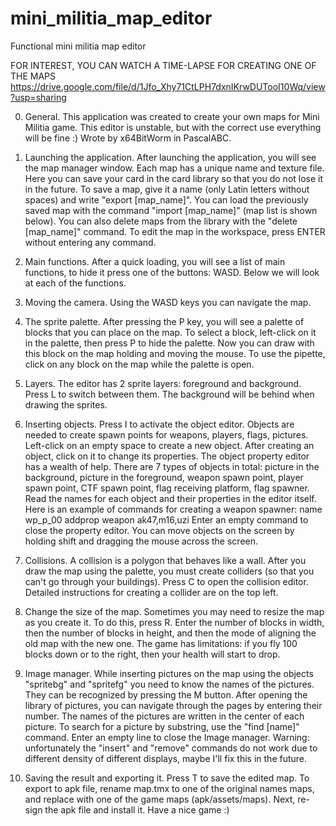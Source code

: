 # mini_militia_map_editor
Functional mini militia map editor

FOR INTEREST, YOU CAN WATCH A TIME-LAPSE FOR CREATING ONE OF THE MAPS
https://drive.google.com/file/d/1Jfo_Xhy71CtLPH7dxnIKrwDUTooI10Wq/view?usp=sharing

0. General.
This application was created to create your own maps for
Mini Militia game. This editor is unstable, but with the correct
use everything will be fine :)
Wrote by x64BitWorm in PascalABC.

1. Launching the application.
After launching the application, you will see the map manager window.
Each map has a unique name and texture file.
Here you can save your card in the card library so that you do not lose it in the future.
To save a map, give it a name (only Latin letters without spaces) and write "export [map_name]".
You can load the previously saved map with the command "import [map_name]" (map list is shown below).
You can also delete maps from the library with the "delete [map_name]" command.
To edit the map in the workspace, press ENTER without entering any command.

2. Main functions.
After a quick loading, you will see a list of main functions,
to hide it press one of the buttons: WASD.
Below we will look at each of the functions.

3. Moving the camera.
Using the WASD keys you can navigate the map.

4. The sprite palette.
After pressing the P key, you will see a palette of blocks that
you can place on the map.
To select a block, left-click on it in the palette,
then press P to hide the palette. Now you can draw with this block on the map
holding and moving the mouse.
To use the pipette, click on any block on the map while the palette is open.

5. Layers.
The editor has 2 sprite layers: foreground and background.
Press L to switch between them.
The background will be behind when drawing the sprites.

6. Inserting objects.
Press I to activate the object editor.
Objects are needed to create spawn points for weapons, players, flags, pictures.
Left-click on an empty space to create a new object.
After creating an object, click on it to change its properties.
The object property editor has a wealth of help.
There are 7 types of objects in total:
picture in the background, picture in the foreground, weapon spawn point, player spawn point, CTF spawn point,
flag receiving platform, flag spawner.
Read the names for each object and their properties in the editor itself.
Here is an example of commands for creating a weapon spawner:
name wp_p_00
addprop weapon ak47,m16,uzi
Enter an empty command to close the property editor.
You can move objects on the screen by holding shift and dragging the mouse across the screen.

7. Collisions.
A collision is a polygon that behaves like a wall.
After you draw the map using the palette, you must create
colliders (so that you can't go through your buildings).
Press C to open the collision editor.
Detailed instructions for creating a collider are on the top left.

8. Change the size of the map.
Sometimes you may need to resize the map as you create it.
To do this, press R. Enter the number of blocks in width, then the number of blocks in height,
and then the mode of aligning the old map with the new one.
The game has limitations: if you fly 100 blocks down or to the right, then your health will start to drop.

9. Image manager.
While inserting pictures on the map using the objects "spritebg" and "spritefg"
you need to know the names of the pictures. They can be recognized by pressing the M button.
After opening the library of pictures, you can navigate through the pages by entering their number.
The names of the pictures are written in the center of each picture.
To search for a picture by substring, use the "find [name]" command.
Enter an empty line to close the Image manager.
Warning: unfortunately the "insert" and "remove" commands do not work due to different
density of different displays, maybe I'll fix this in the future.

10. Saving the result and exporting it.
Press T to save the edited map.
To export to apk file, rename map.tmx to one of the original names
maps, and replace with one of the game maps (apk/assets/maps).
Next, re-sign the apk file and install it. Have a nice game :)
